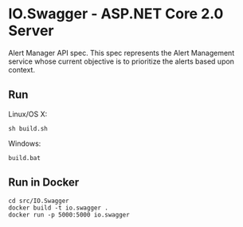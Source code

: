 # IO.Swagger - ASP.NET Core 2.0 Server

Alert Manager API spec. This spec represents the Alert Management service whose current objective is to prioritize the alerts based upon context.  

## Run

Linux/OS X:

```
sh build.sh
```

Windows:

```
build.bat
```

## Run in Docker

```
cd src/IO.Swagger
docker build -t io.swagger .
docker run -p 5000:5000 io.swagger
```
